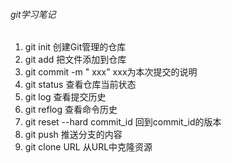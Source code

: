 ###### git学习笔记

1. git init 创建Git管理的仓库
2. git add <filename> 把文件添加到仓库
3. git commit -m " xxx"  xxx为本次提交的说明
4. git status 查看仓库当前状态
5. git log 查看提交历史
6. git reflog 查看命令历史
7. git reset --hard commit_id 回到commit_id的版本
8. git push 推送分支的内容
9. git clone URL 从URL中克隆资源

